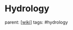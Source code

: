 # Hydrology

parent: [[wiki]]
tags: #hydrology

[//begin]: # "Autogenerated link references for markdown compatibility"
[wiki]: ../wiki "Wiki"
[//end]: # "Autogenerated link references"